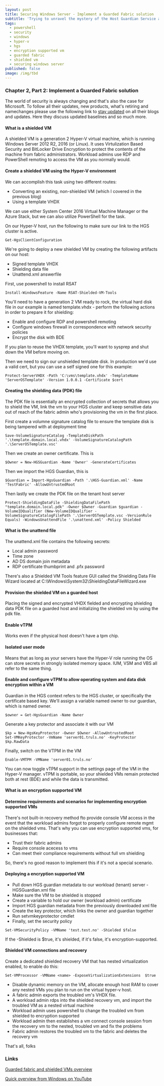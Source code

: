 ```yaml
---
layout: post
title: Securing Windows Server - Implement a Guarded Fabric solution
subtitle: 'Trying to unravel the mystery of the Host Guardian Service and more'
tags:
  - powershell
  - security
  - windows
  - hyper-v
  - hgs
  - encryption supported vm
  - guarded fabric
  - shielded vm
  - securing windows server
published: false
image: /img/tbd
---
```


### Chapter 2, Part 2: Implement a Guarded Fabric solution

The world of security is always changing and that's also the case for Microsoft. To follow all their updates, new products, what's retiring and namechanges please use the following link to [stay updated](https://blogs.technet.microsoft.com/secguide/) on all their blogs and updates. Here they discuss updated baselines and so much more.

#### What is a shielded VM

A shielded VM is a generation 2 Hyper-V virtual machine, which is running Windows Server 2012 R2, 2016 (or Linux).
It uses Virtulization Based Security and BitLocker Drive Encryption to protect the contents of the machine from fabric administrators.
Workload admins use RDP and PowerShell remoting to access the VM as you normally would.

#### Create a shielded VM using the Hyper-V environment

We can accomplish this task using two different routes:

* Converting an existing, non-shielded VM (which I covered in the previous blog)
* Using a template VHDX

We can use either System Center 2016 Virtual Machine Manager or the Azure Stack, but we can also utilize PowerShell for the task.

On our Hyper-V host, run the following to make sure our link to the HGS cluster is active.

~~~console
Get-HgsClientConfiguration
~~~

We're going to deploy a new shielded VM by creating the following artifacts on our host:

* Signed template VHDX
* Shielding data file
* Unattend.xml answerfile

First, use powershell to install RSAT

~~~console
Install-WindowsFeature -Name RSAT-Shielded-VM-Tools
~~~

You'll need to have a generation 2 VM ready to rock, the virtual hard disk file in our example is named template.vhdx - perform the following actions in order to prepare it for shielding:

* Enable and configure RDP and powershell remoting
* Configure windows firewall in correspondence with network security policies
* Encrypt the disk with BDE

If you plan to reuse the VHDX template, you'll want to sysprep and shut down the VM before moving on.

Then we need to sign our unshielded template disk. In production we'd use a valid cert, but you can use a self signed one for this example:

~~~console
Protect-ServerVHDX -Path 'C:\vms\template.vhdx' -TemplateName 'ServerOSTemplate' -Version 1.0.0.1 -Certificate $cert
~~~

#### Creating the shielding data (PDK) file

The PDK file is essentially an encrypted collection of secrets that allows you to shield the VM, link the vm to your HGS cluster and keep sensitive data out of reach of the fabric admin who's provisioning the vm in the first place.

First create a volumne signature catalog file to ensure the template disk is being tampered with at deployment time

~~~console
Save-VolumeSignatureCatalog -TemplateDiskPath '.\template.domain.local.vhdx' -VolumeSignatureCatalogPath '.\ServerOSTemplate.vsc'
~~~

Then we create an owner certificate. This is <TBD>

~~~console
$Owner = New-HGSGuardian -Name 'Owner' -GenerateCertificates
~~~

Then we import the HGS Guardian, this is <TBD>

~~~console
$Guardian = Import-HgsGuardian -Path '.\HGS-Guardian.xml' -Name 'TestFabric' -AllowUntrustedRoot
~~~

Then lastly we create the PDK file on the tenant host server

~~~console
Protect-ShieldingDataFile -ShieldingDataFilePath "template.domain.local.pdk" -Owner $Owner -Guardian $guardian -VolumeIDQualifier (New-VolumeIDQualifier -VolumeSignatureCatalogFilePath '.\ServerOSTemplate.vsc -VersionRule Equals) -WindowsUnattendFile '.\unattend.xml' -Policy Shielded
~~~

#### What is the unattend file

The unattend.xml file contains the following secrets:

* Local admin password
* Time zone
* AD DS domain join metadata
* RDP certificate thumbprint and .pfx password

There's also a Shielded VM Tools feature GUI called the Shielding Data File Wizard located at C:\Windows\System32\ShieldingDataFileWizard.exe

#### Provision the shielded VM on a guarded host

Placing the signed and encrypted VHDX fielded and encrypting shielding data PDK file on a guarded host and initializing the shielded vm by using the pdk file.

#### Enable vTPM

Works even if the physical host doesn't have a tpm chip.

#### Isolated user mode

Means that as long as your servers have the Hyper-V role running the OS can store secrets in strongly isolated memory space. IUM, VSM and VBS all refer to the same thing.

#### Enable and configure vTPM to allow operating system and data disk encryption within a VM

Guardian in the HGS context refers to the HGS cluster, or specifically the certificate based key. We'll assign a variable named owner to our guardian, which is named owner.

~~~console
$owner = Get-HgsGuardian -Name Owner
~~~

Generate a key protector and associate it with our VM

~~~console
$kp = New-HgsKeyProtector -Owner $Owner -AllowUntrustedRoot
Set-VMKeyProtector -VmName 'server01.truls.no' -KeyProtector $kp.RawData
~~~

Finally, switch on the VTPM in the VM

~~~console
Enable-VMTPM -VMName 'server01.truls.no'
~~~

You can now toggle vTPM support in the settings page of the VM in the Hyper-V manager.
vTPM is portable, so your shielded VMs remain protected both at rest (BDE) and while the data is transmitted.

#### What is an encryption supported VM

#### Determine requirements and scenarios for implementing encryption supported VMs

There's not built-in recovery method fto provide console VM access in the event that the workload admins forgot to properly configure remote mgmt on the shielded vms. That's why you can use encryption supported vms, for businesses that:

* Trust their fabric admins
* Require console acecess to vms
* Can meet their compliance requirements without full vm shielding

So, there's no good reason to implement this if it's not a special scenario.

#### Deploying a encryption supported VM

* Pull down HGS guardian metadata to our workload (tenant) server - HGSGuardian.xml file
* Make sure the VM to be shielded is stopped
* Create a variable to hold our owner (workload admin) certificate
* Import HGS guardian metadata from the previously downloaded xml file
* Create the key protector, which links the owner and guardian together
* Run setvmkeyprotector cmdlet
* Finally, set the security policy

~~~console
Set-VMSecurityPolicy -VMName 'test.test.no' -Shielded $false
~~~

If the -Shielded is $true, it's shielded, if it's false, it's encryption-supported.

#### Shielded VM connections and recovery

Create a dedicated shielded recovery VM that has nested virtualization enabled, to enable do this:

~~~console
Set-VMProcessor -VMName <name> -ExposeVirtualizationExtensions  $true
~~~

* Disable dynamic memory on the VM, allocate enough host RAM to cover any nested VMs you plan to run on the virtual hyper-v host.
* A fabric admin exports the troubled vm's VHDX file. 
* A workload admin rdps into the shielded recovery vm, and import the troubled VM as a nested virtual machine
* Workload admin uses powershell to change the troubled vm from shielded to encryption supported
* Workload admin then establishes a vm connect console session from the recovery vm to the nested, troubled vm and fix the problems
* Fabric admin restores the troubled  vm to the fabric and deletes the recovery vm

That's all, folks

### Links

[Guarded fabric and shielded VMs overview](https://docs.microsoft.com/en-us/windows-server/security/guarded-fabric-shielded-vm/guarded-fabric-and-shielded-vms)

[Quick overview from Windows on YouTube](https://www.youtube.com/watch?v=nPJfI7r_AGg)